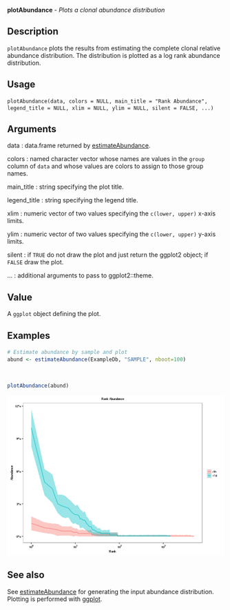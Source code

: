 





**plotAbundance** - *Plots a clonal abundance distribution*

Description
--------------------

`plotAbundance` plots the results from estimating the complete clonal relative 
abundance distribution. The distribution is plotted as a log rank abundance 
distribution.


Usage
--------------------
```
plotAbundance(data, colors = NULL, main_title = "Rank Abundance",
legend_title = NULL, xlim = NULL, ylim = NULL, silent = FALSE, ...)
```

Arguments
-------------------

data
:   data.frame returned by [estimateAbundance](estimateAbundance.md).

colors
:   named character vector whose names are values in the 
`group` column of `data` and whose values are 
colors to assign to those group names.

main_title
:   string specifying the plot title.

legend_title
:   string specifying the legend title.

xlim
:   numeric vector of two values specifying the 
`c(lower, upper)` x-axis limits.

ylim
:   numeric vector of two values specifying the 
`c(lower, upper)` y-axis limits.

silent
:   if `TRUE` do not draw the plot and just return the ggplot2 
object; if `FALSE` draw the plot.

...
:   additional arguments to pass to ggplot2::theme.



Value
-------------------

A `ggplot` object defining the plot.



Examples
-------------------

```R
# Estimate abundance by sample and plot
abund <- estimateAbundance(ExampleDb, "SAMPLE", nboot=100)

```


```


```


```R
plotAbundance(abund)
```

![4](plotAbundance-4.png)


See also
-------------------

See [estimateAbundance](estimateAbundance.md) for generating the input abundance distribution.
Plotting is performed with [ggplot](http://www.inside-r.org/packages/cran/ggplot2/docs/ggplot).



